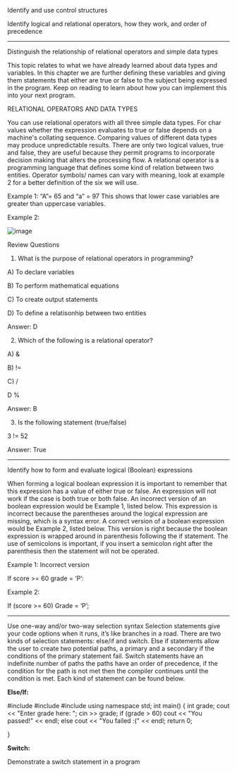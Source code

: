Identify and use control structures

Identify logical and relational operators, how they work, and order of precedence
_________________________________________________________________________________________________________
Distinguish the relationship of relational operators and simple data types

This topic relates to what we have already learned about data types and variables. In this chapter we are further defining these variables and giving them statements that either are true or false to the subject being expressed in the program. Keep on reading to learn about how you can implement this into your next program.

RELATIONAL OPERATORS AND DATA TYPES 

You can use relational operators with all three simple data types. For char values whether the expression evaluates to true or false depends on a machine's collating sequence. Comparing values of different data types may produce unpredictable results. There are only two logical values, true and false, they are useful because they permit programs to incorporate decision making that alters the processing flow. A relational operator is a programming language that defines some kind of relation between two entities. Operator symbols/ names can vary with meaning, look at example 2 for a better definition of the six we will use. 

Example 1: “A”= 65 and “a” = 97 
This shows that lower case variables are greater than uppercase variables. 

Example 2: 

![image](https://github.com/cis-famu/oer-assignment-oer-team-1/assets/156258365/f9e61d89-ed76-4f71-ba09-8e49587ef258)

Review Questions


1. What is the purpose of relational operators in programming? 

A) To declare variables 

B) To perform mathematical equations 

C) To create output statements 

D) To define a relatisonhip between two entities

Answer: D

2. Which of the following is a relational operator?
   
A)  &

B) !=

C) /

D %

Answer: B


3. Is the following statement (true/false)
   
3 != 52

Answer: True


_________________________________________________________________________________________________________
Identify how to form and evaluate logical (Boolean) expressions

When forming a logical boolean expression it is important to remember that this expression has a value of either true or false. An expression will not work if the case is both true or both false. An incorrect version of an boolean expression would be Example 1, listed below. This expression is incorrect because the parentheses around the logical expression are missing, which is a syntax error. A correct version of a boolean expression would be Example 2, listed below. This version is right because the boolean expression is wrapped around in parenthesis following the if statement. The use of semicolons is important, if you insert a semicolon right after the parenthesis then the statement will not be operated. 



Example 1: Incorrect  version 

If score >= 60
	grade = ‘P’:


Example 2: 

If (score >= 60)
	Grade = ‘P’; 



_________________________________________________________________________________________________________
Use one-way and/or two-way selection syntax
Selection statements give your code options when it runs, it’s like branches in a road. There are two kinds of selection statements: else/if and switch. Else if statements allow the user to create two potential paths, a primary and a secondary if the conditions of the primary statement fail. Switch statements have an indefinite number of paths the paths have an order of precedence, if the condition for the path is not met then the compiler continues until the condition is met. Each kind of statement can be found below.

**Else/If:**

 #include <fstream>
 #include <iostream>
 #include <string>
 using namespace std;
 int main()
 {
 int grade;
 cout << "Enter grade here:  ";
 cin >> grade;
  if (grade > 60)
   cout << "You passed!" << endl;
   else
    cout << "You failed :(" << endl;
    return 0;
    
}

**Switch:**

Demonstrate a switch statement in a program
